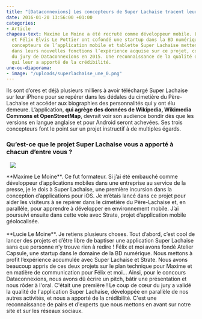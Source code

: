 ```yaml
---
title: "[Dataconnexions] Les concepteurs de Super Lachaise tracent leur route"
date: 2016-01-20 13:56:00 +01:00
categories:
- Article
chapeau-text: Maxime Le Moine a été recruté comme développeur mobile. Lucie Le Moine
  et Félix Elvis Le Pottier ont cofondé une startup dans la BD numérique. Les trois
  concepteurs de l’application mobile et tablette Super Lachaise mettent à profit
  dans leurs nouvelles fonctions l’expérience acquise sur ce projet, coup de cœur
  du jury de Dataconnexions en 2015. Une reconnaissance de la qualité de leurs travaux
  qui leur a apporté de la crédibilité.
une-ou-diaporama:
- image: "/uploads/superlachaise_une_0.png"
---
```


Ils sont d’ores et déjà plusieurs milliers à avoir téléchargé Super Lachaise sur leur iPhone pour se repérer dans les dédales du cimetière du Père-Lachaise et accéder aux biographies des personnalités qui y ont élu demeure. L’application, **qui agrège des données de Wikipedia, Wikimedia Commons et OpenStreetMap**, devrait voir son audience bondir dès que les versions en langue anglaise et pour Android seront achevées. Ses trois concepteurs font le point sur un projet instructif à de multiples égards.

 

### Qu’est-ce que le projet Super Lachaise vous a apporté à chacun d’entre vous ?

<figure class='image-right' style='width: 40%; margin-left: 10px;'><img src="/uploads/maxime-le-moine.png"/></figure> **Maxime Le Moine**. Ce fut formateur. Si j’ai été embauché comme développeur d’applications mobiles dans une entreprise au service de la presse, je le dois à Super Lachaise, une première incursion dans la conception d’applications pour iOS. Je m’étais lancé dans ce projet pour aider les visiteurs à se repérer dans le cimetière du Père-Lachaise et, en parallèle, pour apprendre à développer en environnement mobile. J’ai poursuivi ensuite dans cette voie avec Strate, projet d’application mobile géolocalisée.
<br>
<br>
**Lucie Le Moine**. Je retiens plusieurs choses. Tout d’abord, c’est cool de lancer des projets et d’être libre de baptiser une application Super Lachaise sans que personne n’y trouve rien à redire ! Félix et moi avons fondé Atelier Capsule, une startup dans le domaine de la BD numérique. Nous mettons à profit l’expérience accumulée avec Super Lachaise et Strate. Nous avons beaucoup appris de ces deux projets sur le plan technique pour Maxime et en matière de communication pour Félix et moi… Ainsi, pour le concours Dataconnexions, nous avons dû écrire un pitch, bâtir une présentation et nous rôder à l'oral. C'était une première ! Le coup de cœur du jury a validé la qualité de l'application Super Lachaise, développée en parallèle de nos autres activités, et nous a apporté de la crédibilité. C'est une reconnaissance de pairs et d'experts que nous mettons en avant sur notre site et sur les réseaux sociaux.

